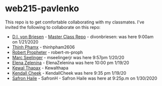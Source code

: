 # web215-pavlenko
This repo is to get comfortable collaborating with my classmates.
I’ve invited the following to collaborate on this repo:
- [D.I. von Briesen](https://github.com/divonbriesen) - [Master Class Repo](https://github.com/divonbriesen/CP_WEB215_SP2020) - divonbriesen: was here 9:00am on 1/21/2020
- [Thinh Phamx](https://github.com/thinhpham266/) - thinhpham2606
- [Robert Propheter](https://github.com/robert-m-proph) - robert-m-proph
- [Marc Seelinger](https://github.com/mseelingerjr/) - mseelingerjr was here 9:57pm 1/20/20
- [Elena Zelenina](https://github.com/ElenaZelenina/) - ElenaZelenina was here 10:00 pm 1/19/20
- [Kewal Thapax](https://github.com/Kewalthapa/) - Kewalthapa
- [Kendall Cheek](https://github.com/KendallCheek/) - KendallCheek was here 9:35 pm 1/19/20
- [Safron Haile](https://github.com/SafronH/) - SafronH - Safron Haile was here at 9:25p.m on 1/30/2020
